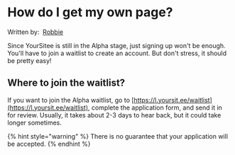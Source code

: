 # How do I get my own page?

Written by: <img src="../.gitbook/assets/contributors/robskan (2).png" alt="" data-size="line"> [Robbie](../contributors.md#robskan-project-lead)

Since YourSitee is still in the Alpha stage, just signing up won't be enough. You'll have to join a waitlist to create an account. But don't stress, it should be pretty easy!

## Where to join the waitlist?

If you want to join the Alpha waitlist, go to [https://l.yoursit.ee/waitlist](https://l.yoursit.ee/waitlist), complete the application form, and send it in for review. Usually, it takes about 2-3 days to hear back, but it could take longer sometimes.

{% hint style="warning" %}
There is no guarantee that your application will be accepted.
{% endhint %}
